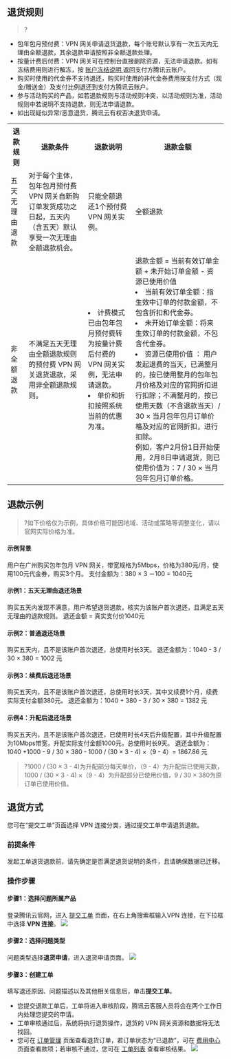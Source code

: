 ## 退货规则
>?
- 包年包月预付费：VPN 网关申请退货退款，每个账号默认享有一次五天内无理由全额退款，其余退款申请按照非全额退款处理。
- 按量计费后付费：VPN 网关可在控制台直接删除资源，无法申请退款。如有冻结费用则进行解冻，按 [账户冻结说明
](https://cloud.tencent.com/document/product/555/12039) 返回支付方腾讯云账户。
- 购买时使用的代金券不支持退还，购买时使用的非代金券费用按支付方式（现金/赠送金）及支付比例退还到支付方腾讯云账户。
- 参与活动购买的产品，如若退款规则与活动规则冲突，以活动规则为准，活动规则中若说明不支持退款，则无法申请退款。
- 如出现疑似异常/恶意退货，腾讯云有权否决退货申请。
<table>
<tbody>
<tr>
<th>退款规则</th>
<th>退款条件</th>
<th>退款说明</th>
<th>退款金额</th>
</tr>
<tr>
<td>五天无理由退款</td>
<td>对于每个主体，包年包月预付费 VPN 网关自新购订单发货成功之日起，五天内（含五天）默认享受一次无理由全额退款机会。</td>
<td>
只能全额退还1个预付费 VPN 网关实例。
</td>
<td>全额退款</td>
</tr>
<tr>
<td>非全额退款</td>
<td>不满足五天无理由全额退款规则的预付费 VPN 网关退货退款，采用非全额退款规则。</td>
<td>
<li>计费模式已由包年包月预付费转为按量计费后付费的 VPN 网关实例，无法申请退款。</li>
<li>单价和折扣按照系统当前的优惠为准。</li>
</td>
<td>退款金额 = 当前有效订单金额 + 未开始订单金额 - 资源已使用价值
<li>当前有效订单金额：指生效中订单的付款金额，不包含折扣和代金券。</li>
<li>未开始订单金额：将来生效订单的付款金额，不包含代金券。</li>
<li>资源已使用价值 ： 用户发起退费的当天，已满整月的，按已使用整月的包年包月价格及对应的官网折扣进行扣除；不满整月的，按已使用天数（不含退款当天）/ 30 × 当月包年包月订单价格及对应的官网折扣，进行扣除。<br>例如，客户2月份1日开始使用，2月8日申请退货，则已使用价值为：7 / 30 × 当月包年包月订单价格。</li>
</td>
</tr>
</tbody></table>

## 退款示例
>?如下价格仅为示例，具体价格可能因地域、活动或策略等调整变化，请以官网实际价格为准。
#### 示例背景
用户在广州购买包年包月 VPN 网关，带宽规格为5Mbps，价格为380元/月，使用100元代金券，购买3个月。
支付金额为：380 × 3 －100 = 1040元

#### 示例1：五天无理由退还场景
购买五天内发现不满意，用户希望退货退款，核实为该账户首次退还，且满足五天无理由的退款规则。
退还金额 = 真实支付价1040元

#### 示例2：普通退还场景
购买五天内，且不是该账户首次退还，总使用时长3天。
退还金额为：1040 - 3 / 30 × 380 = 1002 元

#### 示例3：续费后退还场景
购买五天内，且不是该账户首次退还，总使用时长3天，其中又续费1个月，续费实际支付金额380元。
退还金额为：1040 + 380 - 3 / 30 × 380 = 1382 元

#### 示例4：升配后退还场景
购买五天内，且不是该账户首次退还，已使用时长4天后升级配置，其中升级配置为10Mbps带宽，升配实际支付金额1000元，总使用时长9天。
退还金额为：1040 +1000 - 9 / 30 × 380 - 1000 / (30 × 3 - 4) ×（9 - 4）= 1867.86 元

>?1000  / (30 × 3 - 4)为升配部分每天单价，（9 - 4）为升配后已使用天数，1000 / (30 × 3 - 4) ×（9 - 4）为升配部分已使用价值，9 / 30 × 380为原订单已使用价值。

## 退货方式
您可在“提交工单”页面选择 VPN 连接分类，通过提交工单申请退货退款。

### 前提条件
发起工单退货退款前，请先确定是否满足退货说明的条件，且请确保数据已迁移。
### 操作步骤
#### 步骤1：选择问题所属产品
登录腾讯云官网，进入 [提交工单](https://console.cloud.tencent.com/workorder/category) 页面，在右上角搜索框输入VPN 连接，在下拉框中选择 **VPN 连接**。
![](https://main.qcloudimg.com/raw/490ad64ac2415998d21a705aae96b406.png)

#### 步骤2：选择问题类型
问题类型选择**退货申请**，进入退货申请页面。
![](https://main.qcloudimg.com/raw/54da93238d3e6cfa34bd859db1160c3f.png)

#### 步骤3：创建工单
填写退还原因、问题描述以及其他相关信息后，单击**提交工单**。
- 您提交退款工单后，工单将进入审核阶段，腾讯云客服人员将会在两个工作日内处理您提交的申请。
- 工单审核通过后，系统将执行退货操作，退货的 VPN 网关资源和数据将无法找回。
- 您可在 [订单管理](https://console.cloud.tencent.com/deal) 页面查看退货订单，若订单状态为“已退款”，可在 [费用中心](https://console.cloud.tencent.com/account) 页面查看款项；若审核不通过，您可在 [工单列表](https://console.cloud.tencent.com/workorder) 查看审核结果。
![](https://main.qcloudimg.com/raw/31a850aee9da4b37eeced4e93378e8b7.png)

